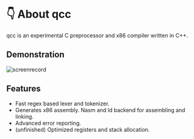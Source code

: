 # 👇 About qcc
qcc is an experimental C preprocessor and x86 compiler written in C++.

## Demonstration
![screenrecord](screenrecord.gif)
 
## Features
- Fast regex based lexer and tokenizer.
- Generates x86 assembly. Nasm and ld backend for assembling and linking.
- Advanced error reporting.
- (unfinished) Optimized registers and stack allocation.
